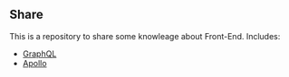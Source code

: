 ## Share

This is a repository to share some knowleage about Front-End. Includes:

-   [GraphQL][1]
-   [Apollo][2]

[1]: https://graphql.org/

[2]: https://www.apollographql.com/docs/
